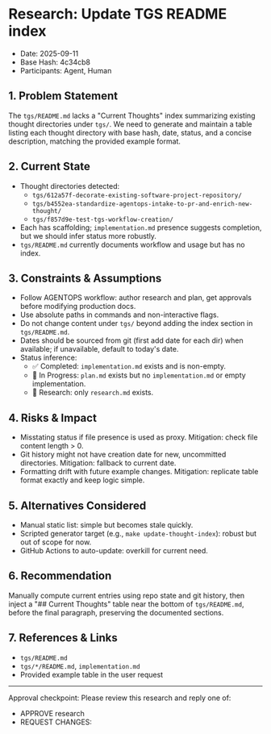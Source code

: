 # Research: Update TGS README index

- Date: 2025-09-11
- Base Hash: 4c34cb8
- Participants: Agent, Human

## 1. Problem Statement
The `tgs/README.md` lacks a "Current Thoughts" index summarizing existing thought directories under `tgs/`. We need to generate and maintain a table listing each thought directory with base hash, date, status, and a concise description, matching the provided example format.

## 2. Current State
- Thought directories detected:
  - `tgs/612a57f-decorate-existing-software-project-repository/`
  - `tgs/b4552ea-standardize-agentops-intake-to-pr-and-enrich-new-thought/`
  - `tgs/f857d9e-test-tgs-workflow-creation/`
- Each has scaffolding; `implementation.md` presence suggests completion, but we should infer status more robustly.
- `tgs/README.md` currently documents workflow and usage but has no index.

## 3. Constraints & Assumptions
- Follow AGENTOPS workflow: author research and plan, get approvals before modifying production docs.
- Use absolute paths in commands and non-interactive flags.
- Do not change content under `tgs/` beyond adding the index section in `tgs/README.md`.
- Dates should be sourced from git (first add date for each dir) when available; if unavailable, default to today's date.
- Status inference:
  - ✅ Completed: `implementation.md` exists and is non-empty.
  - 🚧 In Progress: `plan.md` exists but no `implementation.md` or empty implementation.
  - 🧭 Research: only `research.md` exists.

## 4. Risks & Impact
- Misstating status if file presence is used as proxy. Mitigation: check file content length > 0.
- Git history might not have creation date for new, uncommitted directories. Mitigation: fallback to current date.
- Formatting drift with future example changes. Mitigation: replicate table format exactly and keep logic simple.

## 5. Alternatives Considered
- Manual static list: simple but becomes stale quickly.
- Scripted generator target (e.g., `make update-thought-index`): robust but out of scope for now.
- GitHub Actions to auto-update: overkill for current need.

## 6. Recommendation
Manually compute current entries using repo state and git history, then inject a "## Current Thoughts" table near the bottom of `tgs/README.md`, before the final paragraph, preserving the documented sections.

## 7. References & Links
- `tgs/README.md`
- `tgs/*/README.md`, `implementation.md`
- Provided example table in the user request

---
Approval checkpoint: Please review this research and reply one of:
- APPROVE research
- REQUEST CHANGES: <notes>
